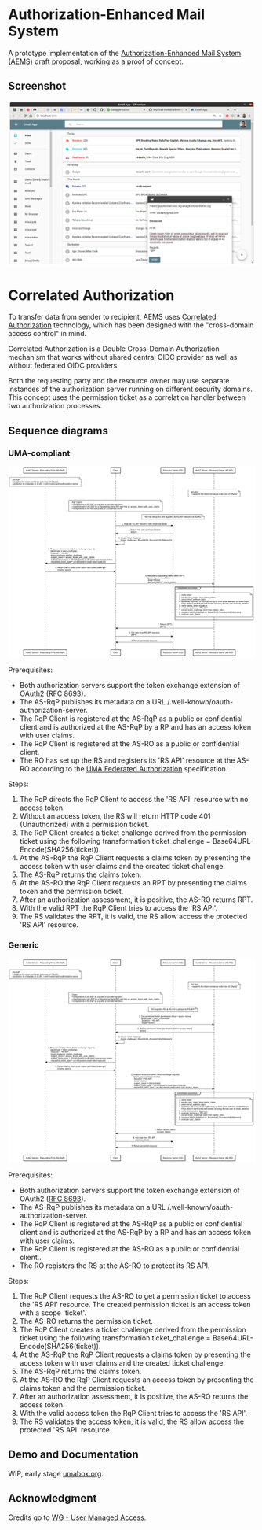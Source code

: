 # Authorization-Enhanced Mail System

A prototype implementation of the [Authorization-Enhanced Mail System (AEMS)][1] draft proposal, working as a proof of concept.

## Screenshot

![GUI](./images/gui.png)

# Correlated Authorization

To transfer data from sender to recipient, AEMS uses [Correlated Authorization][2] technology, which has been designed with the "cross-domain access control" in mind.

Correlated Authorization is a Double Cross-Domain Authorization mechanism that works without shared central OIDC provider as well as without federated OIDC providers.

Both the requesting party and the resource owner may use separate instances of the authorization server running on different security domains. This concept uses the permission ticket as a correlation handler between two authorization processes.

## Sequence diagrams

### UMA-compliant

![Sequence Diagram - uma-compliant](./images/correlated-authz-uma.png)

Prerequisites:

* Both authorization servers support the token exchange extension of OAuth2 ([RFC 8693][3]).
* The AS-RqP publishes its metadata on a URL /.well-known/oauth-authorization-server.
* The RqP Client is registered at the AS-RqP as a public or confidential client and is authorized at the AS-RqP by a RP and has an access token with user claims.
* The RqP Client is registered at the AS-RO as a public or confidential client.
* The RO has set up the RS and registers its 'RS API' resource at the AS-RO according to the [UMA Federated Authorization][4] specification.

Steps:

1. The RqP directs the RqP Client to access the 'RS API' resource with no access token.
2. Without an access token, the RS will return HTTP code 401 (Unauthorized) with a permission ticket.
3. The RqP Client creates a ticket challenge derived from the permission ticket using the following transformation ticket_challenge = Base64URL-Encode(SHA256(ticket)).
4. At the AS-RqP the RqP Client requests a claims token by presenting the access token with user claims and the created ticket challenge.
5. The AS-RqP returns the claims token.
6. At the AS-RO the RqP Client requests an RPT by presenting the claims token and the permission ticket.
7. After an authorization assessment, it is positive, the AS-RO returns RPT.
8. With the valid RPT the RqP Client tries to access the 'RS API'.
9. The RS validates the RPT, it is valid, the RS allow access the protected 'RS API' resource. 

### Generic

![Sequence Diagram - generic](./images/correlated-authz-generic.png)

Prerequisites:

* Both authorization servers support the token exchange extension of OAuth2 ([RFC 8693][3]).
* The AS-RqP publishes its metadata on a URL /.well-known/oauth-authorization-server.
* The RqP Client is registered at the AS-RqP as a public or confidential client and is authorized at the AS-RqP by a RP and has an access token with user claims.
* The RqP Client is registered at the AS-RO as a public or confidential client..
* The RO registers the RS at the AS-RO to protect its RS API.

Steps:

1. The RqP Client requests the AS-RO to get a permission ticket to access the 'RS API' resource. The created permission ticket is an access token with a scope 'ticket'.
2. The AS-RO returns the permission ticket.
3. The RqP Client creates a ticket challenge derived from the permission ticket using the following transformation ticket_challenge = Base64URL-Encode(SHA256(ticket)).
4. At the AS-RqP the RqP Client requests a claims token by presenting the access token with user claims and the created ticket challenge.
5. The AS-RqP returns the claims token.
6. At the AS-RO the RqP Client requests an access token by presenting the claims token and the permission ticket.
7. After an authorization assessment, it is positive, the AS-RO returns the access token.
8. With the valid access token the RqP Client tries to access the 'RS API'.
9. The RS validates the access token, it is valid, the RS allow access the protected 'RS API' resource. 

## Demo and Documentation

WIP, early stage [umabox.org][6].

## Acknowledgment

Credits go to [WG - User Managed Access][5].

[1]: https://github.com/uma-email/proposal/blob/master/authorization-enhanced-mail-system-draft-02.pdf
[2]: https://github.com/uma-email/proposal/blob/master/correlated-authorization-draft-00.pdf
[3]: https://www.rfc-editor.org/rfc/rfc8693.html
[4]: https://docs.kantarainitiative.org/uma/wg/rec-oauth-uma-federated-authz-2.0.html
[5]: https://kantarainitiative.org/confluence/display/uma/Home
[6]: https://www.umabox.org
